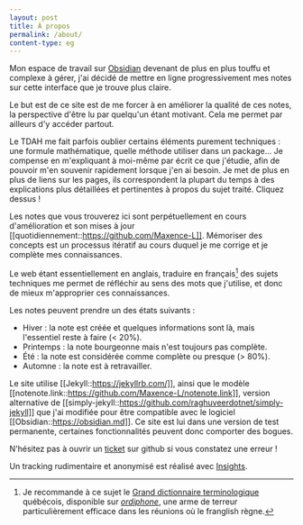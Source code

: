 ```yaml
---
layout: post
title: À propos
permalink: /about/
content-type: eg
---
```


Mon espace de travail sur [Obsidian](https://obsidian.md) devenant de plus en plus touffu et complexe à gérer, j'ai décidé de mettre en ligne progressivement mes notes sur cette interface que je trouve plus claire.

Le but est de ce site est de me forcer à en améliorer la qualité de ces notes, la perspective d'être lu par quelqu'un étant motivant. Cela me permet par ailleurs d'y accéder partout.

Le TDAH me fait parfois oublier certains éléments purement techniques : une formule mathématique, quelle méthode utiliser dans un package... Je compense en m'expliquant à moi-même par écrit ce que j'étudie, afin de pouvoir m'en souvenir rapidement lorsque j'en ai besoin. Je met de plus en plus de liens sur les pages, ils correspondent la plupart du temps à des explications plus détaillées et pertinentes à propos du sujet traité. Cliquez dessus !

Les notes que vous trouverez ici sont perpétuellement en cours d'amélioration et son mises à jour [[quotidiennement::https://github.com/Maxence-L]]. Mémoriser des concepts est un processus itératif au cours duquel je me corrige et je complète mes connaissances. 

Le web étant essentiellement en anglais, traduire en français[^1] des sujets techniques me permet de réfléchir au sens des mots que j'utilise, et donc de mieux m'approprier ces connaissances.

[^1]: Je recommande à ce sujet le [Grand dictionnaire terminologique](http://gdt.oqlf.gouv.qc.ca/) québécois, disponible sur *[ordiphone](http://gdt.oqlf.gouv.qc.ca/ficheOqlf.aspx?Id_Fiche=8360216)*, une arme de terreur particulièrement efficace dans les réunions où le franglish règne.

Les notes peuvent prendre un des états suivants :

- Hiver : la note est créée et quelques informations sont là, mais l'essentiel reste à faire (< 20%).
- Printemps : la note bourgeonne mais n'est toujours pas complète.
- Été : la note est considérée comme complète ou presque (> 80%).
- Automne : la note est à retravailler.

Le site utilise [[Jekyll::https://jekyllrb.com/]], ainsi que le modèle [[notenote.link::https://github.com/Maxence-L/notenote.link]], version alternative de [[simply-jekyll::https://github.com/raghuveerdotnet/simply-jekyll]] que j'ai modifiée pour être compatible avec le logiciel [[Obsidian::https://obsidian.md]]. Ce site est lui dans une version de test permanente, certaines fonctionnalités peuvent donc comporter des bogues.

N'hésitez pas à ouvrir un [ticket](https://github.com/Maxence-L/arboretum.link/issues) sur github si vous constatez une erreur ! 

Un tracking rudimentaire et anonymisé est réalisé avec [Insights](https://getinsights.io/).
